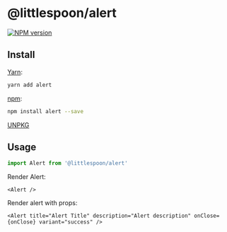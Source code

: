 # @littlespoon/alert

[![NPM version](https://img.shields.io/npm/v/@littlespoon/alert.svg)](https://www.npmjs.com/package/@littlespoon/alert)

## Install

[Yarn](https://yarnpkg.com/package/@littlespoon/alert):

```sh
yarn add alert
```

[npm](https://www.npmjs.com/package/@littlespoon/alert):

```sh
npm install alert --save
```

[UNPKG](https://unpkg.com/browse/@littlespoon/alert/)

## Usage

```ts
import Alert from '@littlespoon/alert'
```

Render Alert:

```tsx
<Alert />
```

Render alert with props:

```tsx
<Alert title="Alert Title" description="Alert description" onClose={onClose} variant="success" />
```
